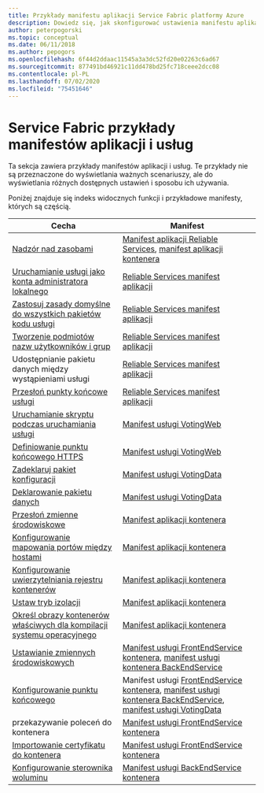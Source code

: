 ```yaml
---
title: Przykłady manifestu aplikacji Service Fabric platformy Azure
description: Dowiedz się, jak skonfigurować ustawienia manifestu aplikacji i usługi dla aplikacji Service Fabric.
author: peterpogorski
ms.topic: conceptual
ms.date: 06/11/2018
ms.author: pepogors
ms.openlocfilehash: 6f44d2ddaac11545a3a3dc52fd20e02263c6ad67
ms.sourcegitcommit: 877491bd46921c11dd478bd25fc718ceee2dcc08
ms.contentlocale: pl-PL
ms.lasthandoff: 07/02/2020
ms.locfileid: "75451646"
---
```

# <a name="service-fabric-application-and-service-manifest-examples"></a>Service Fabric przykłady manifestów aplikacji i usług
Ta sekcja zawiera przykłady manifestów aplikacji i usług. Te przykłady nie są przeznaczone do wyświetlania ważnych scenariuszy, ale do wyświetlania różnych dostępnych ustawień i sposobu ich używania. 

Poniżej znajduje się indeks widocznych funkcji i przykładowe manifesty, których są częścią.

|Cecha|Manifest|
|---|---|
|[Nadzór nad zasobami](service-fabric-resource-governance.md)|[Manifest aplikacji Reliable Services](service-fabric-manifest-example-reliable-services-app.md#application-manifest), [manifest aplikacji kontenera](service-fabric-manifest-example-container-app.md#application-manifest)|
|[Uruchamianie usługi jako konta administratora lokalnego](service-fabric-application-runas-security.md)|[Reliable Services manifest aplikacji](service-fabric-manifest-example-reliable-services-app.md#application-manifest)|
|[Zastosuj zasady domyślne do wszystkich pakietów kodu usługi](service-fabric-application-runas-security.md#apply-a-default-policy-to-all-service-code-packages)|[Reliable Services manifest aplikacji](service-fabric-manifest-example-reliable-services-app.md#application-manifest)|
|[Tworzenie podmiotów nazw użytkowników i grup](service-fabric-application-runas-security.md)|[Reliable Services manifest aplikacji](service-fabric-manifest-example-reliable-services-app.md#application-manifest)|
|Udostępnianie pakietu danych między wystąpieniami usługi|[Reliable Services manifest aplikacji](service-fabric-manifest-example-reliable-services-app.md#application-manifest)|
|[Przesłoń punkty końcowe usługi](service-fabric-service-manifest-resources.md#overriding-endpoints-in-servicemanifestxml)|[Reliable Services manifest aplikacji](service-fabric-manifest-example-reliable-services-app.md#application-manifest)|
|[Uruchamianie skryptu podczas uruchamiania usługi](service-fabric-run-script-at-service-startup.md)|[Manifest usługi VotingWeb](service-fabric-manifest-example-reliable-services-app.md#votingweb-service-manifest)|
|[Definiowanie punktu końcowego HTTPS](service-fabric-tutorial-dotnet-app-enable-https-endpoint.md#define-an-https-endpoint-in-the-service-manifest)|[Manifest usługi VotingWeb](service-fabric-manifest-example-reliable-services-app.md#votingweb-service-manifest)|
|[Zadeklaruj pakiet konfiguracji](service-fabric-application-and-service-manifests.md)|[Manifest usługi VotingData](service-fabric-manifest-example-reliable-services-app.md#votingdata-service-manifest)|
|[Deklarowanie pakietu danych](service-fabric-application-and-service-manifests.md)|[Manifest usługi VotingData](service-fabric-manifest-example-reliable-services-app.md#votingdata-service-manifest)|
|[Przesłoń zmienne środowiskowe](service-fabric-get-started-containers.md#configure-and-set-environment-variables)|[Manifest aplikacji kontenera](service-fabric-manifest-example-container-app.md#application-manifest)|
|[Konfigurowanie mapowania portów między hostami](service-fabric-get-started-containers.md#configure-container-port-to-host-port-mapping-and-container-to-container-discovery)| [Manifest aplikacji kontenera](service-fabric-manifest-example-container-app.md#application-manifest)|
|[Konfigurowanie uwierzytelniania rejestru kontenerów](service-fabric-get-started-containers.md#configure-container-repository-authentication)|[Manifest aplikacji kontenera](service-fabric-manifest-example-container-app.md#application-manifest)|
|[Ustaw tryb izolacji](service-fabric-get-started-containers.md#configure-isolation-mode)|[Manifest aplikacji kontenera](service-fabric-manifest-example-container-app.md#application-manifest)|
|[Określ obrazy kontenerów właściwych dla kompilacji systemu operacyjnego](service-fabric-get-started-containers.md#specify-os-build-specific-container-images)|[Manifest aplikacji kontenera](service-fabric-manifest-example-container-app.md#application-manifest)|
|[Ustawianie zmiennych środowiskowych](service-fabric-get-started-containers.md#configure-and-set-environment-variables)|[Manifest usługi FrontEndService kontenera](service-fabric-manifest-example-container-app.md#frontendservice-service-manifest), [manifest usługi kontenera BackEndService](service-fabric-manifest-example-container-app.md#backendservice-service-manifest)|
|[Konfigurowanie punktu końcowego](service-fabric-get-started-containers.md#configure-communication)|Manifest usługi [FrontEndService kontenera](service-fabric-manifest-example-container-app.md#frontendservice-service-manifest), [manifest usługi kontenera BackEndService](service-fabric-manifest-example-container-app.md#backendservice-service-manifest), [manifest usługi VotingData](service-fabric-manifest-example-reliable-services-app.md#votingdata-service-manifest)|
|przekazywanie poleceń do kontenera|[Manifest usługi FrontEndService kontenera](service-fabric-manifest-example-container-app.md#frontendservice-service-manifest)|
|[Importowanie certyfikatu do kontenera](service-fabric-securing-containers.md)|[Manifest usługi FrontEndService kontenera](service-fabric-manifest-example-container-app.md#frontendservice-service-manifest)|
|[Konfigurowanie sterownika woluminu](service-fabric-containers-volume-logging-drivers.md)|[Manifest usługi BackEndService kontenera](service-fabric-manifest-example-container-app.md#backendservice-service-manifest)|

